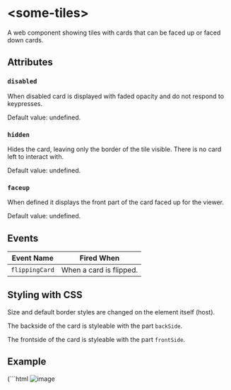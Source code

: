 # &lt;some-tiles&gt;
A web component showing tiles with cards that can be faced up or faced down cards.

## Attributes

### `disabled`
When disabled card is displayed with faded opacity and do not respond to keypresses.

Default value: undefined.

### `hidden`
Hides the card, leaving only the border of the tile visible. There is no card left to interact with.

Default value: undefined.

### `faceup`
When defined it displays the front part of the card faced up for the viewer.

Default value: undefined.

## Events 
|  Event Name  |       Fired When        |
|--------------|-------------------------|
|`flippingCard`| When a card is flipped. |

## Styling with CSS

Size and default border styles are changed on the element itself (host).

The backside of the card is styleable with the part `backSide`.

The frontside of the card is styleable with the part `frontSide`.

## Example
(```html
   <some-tiles><img src="/images/img.png" alt="image"></some-tiles>
```)